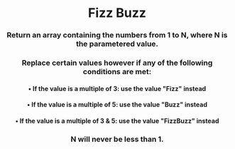 <div align = 'center'>

# Fizz Buzz

</div>

<div align = 'center'>

<h3>Return an array containing the numbers from 1 to N, where N is the parametered value.</h3>

<h3>Replace certain values however if any of the following conditions are met:</h3>
<h4>• If the value is a multiple of 3: use the value "Fizz" instead</h4>
<h4>• If the value is a multiple of 5: use the value "Buzz" instead</h4>
<h4>• If the value is a multiple of 3 & 5: use the value "FizzBuzz" instead</h4>

<h3>N will never be less than 1.</h3>

</div>
